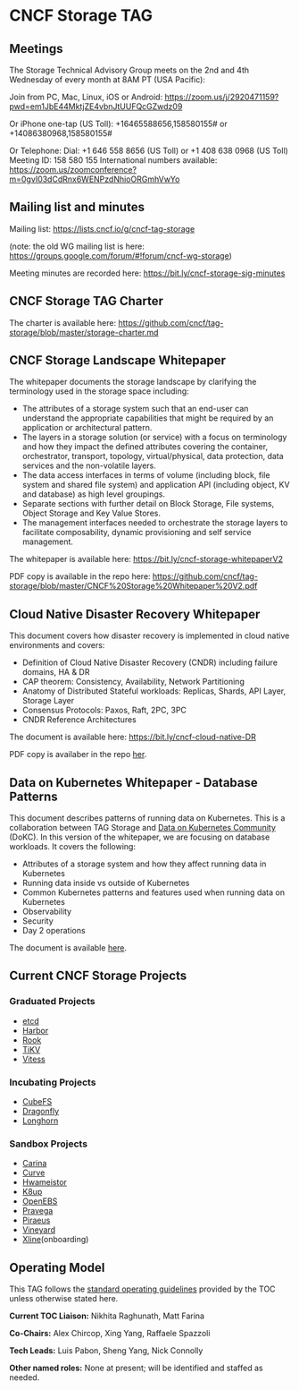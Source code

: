 # CNCF Storage TAG

## Meetings

The Storage Technical Advisory Group meets on the 2nd and 4th Wednesday of every month at 8AM PT (USA Pacific):

Join from PC, Mac, Linux, iOS or Android: https://zoom.us/j/2920471159?pwd=em1JbE44MktjZE4vbnJtUUFQcGZwdz09

Or iPhone one-tap (US Toll): +16465588656,158580155# or +14086380968,158580155#

Or Telephone: Dial: +1 646 558 8656 (US Toll) or +1 408 638 0968 (US Toll) Meeting ID: 158 580 155 International numbers available: https://zoom.us/zoomconference?m=0gvI03dCdRnx6WENPzdNhioORGmhVwYo

## Mailing list and minutes

Mailing list: https://lists.cncf.io/g/cncf-tag-storage 

(note: the old WG mailing list is here: https://groups.google.com/forum/#!forum/cncf-wg-storage)

Meeting minutes are recorded here: https://bit.ly/cncf-storage-sig-minutes


## CNCF Storage TAG Charter

The charter is available here: https://github.com/cncf/tag-storage/blob/master/storage-charter.md


## CNCF Storage Landscape Whitepaper

The whitepaper documents the storage landscape by clarifying the terminology used in the storage space including:

- The attributes of a storage system such that an end-user can understand the appropriate capabilities that might be required by an application or architectural pattern.
- The layers in a storage solution (or service) with a focus on terminology and how they impact the defined attributes covering the container, orchestrator, transport, topology, virtual/physical, data protection, data services and the non-volatile layers.
- The data access interfaces in terms of volume (including block, file system and shared file system) and application API (including object, KV and database) as high level groupings.
- Separate sections with further detail on Block Storage, File systems, Object Storage and Key Value Stores.
- The management interfaces needed to orchestrate the storage layers to facilitate composability, dynamic provisioning and self service management.

The whitepaper is available here: https://bit.ly/cncf-storage-whitepaperV2

PDF copy is available in the repo here: https://github.com/cncf/tag-storage/blob/master/CNCF%20Storage%20Whitepaper%20V2.pdf


## Cloud Native Disaster Recovery Whitepaper

This document covers how disaster recovery is implemented in cloud native environments and covers:

- Definition of Cloud Native Disaster Recovery (CNDR) including failure domains, HA & DR
- CAP theorem: Consistency, Availability, Network Partitioning 
- Anatomy of Distributed Stateful workloads: Replicas, Shards, API Layer, Storage Layer
- Consensus Protocols: Paxos, Raft, 2PC, 3PC
- CNDR Reference Architectures

The document is available here: https://bit.ly/cncf-cloud-native-DR

PDF copy is availaber in the repo [her](https://github.com/cncf/tag-storage/blob/master/cloud-native-disaster-recovery-whitepaper/Cloud%20Native%20Disaster%20Recovery%20V1.pdf).

## Data on Kubernetes Whitepaper - Database Patterns

This document describes patterns of running data on Kubernetes. This is a collaboration between TAG Storage and [Data on Kubernetes Community](https://dok.community/) (DoKC). In this version of the whitepaper, we are focusing on database workloads. It covers the following:

- Attributes of a storage system and how they affect running data in Kubernetes
- Running data inside vs outside of Kubernetes
- Common Kubernetes patterns and features used when running data on Kubernetes
- Observability
- Security
- Day 2 operations

The document is available [here](data-on-kubernetes-whitepaper/data-on-kubernetes-whitepaper-databases.md).

## Current CNCF Storage Projects

### Graduated Projects

- [etcd](https://github.com/etcd-io/etcd)
- [Harbor](https://github.com/goharbor/harbor)
- [Rook](https://github.com/rook/rook)
- [TiKV](https://github.com/tikv/tikv)
- [Vitess](https://github.com/vitessio/vitess)

### Incubating Projects

- [CubeFS](https://github.com/cubefs/cubefs)
- [Dragonfly](https://github.com/dragonflyoss/Dragonfly)
- [Longhorn](https://github.com/longhorn/longhorn)

### Sandbox Projects

- [Carina](https://github.com/carina-io/carina)
- [Curve](https://github.com/opencurve/curve)
- [Hwameistor](https://github.com/hwameistor/hwameistor)
- [K8up](https://github.com/k8up-io/k8up)
- [OpenEBS](https://github.com/openebs)
- [Pravega](https://github.com/pravega/pravega)
- [Piraeus](https://github.com/piraeusdatastore/piraeus)
- [Vineyard](https://github.com/v6d-io/v6d)
- [Xline](https://github.com/xline-kv/Xline)(onboarding)

## Operating Model

This TAG follows the [standard operating
guidelines](https://github.com/cncf/toc/blob/main/tags/README.md#operating-model)
provided by the TOC unless otherwise stated here.

**Current TOC Liaison:** Nikhita Raghunath, Matt Farina

**Co-Chairs:** Alex Chircop, Xing Yang, Raffaele Spazzoli

**Tech Leads:** Luis Pabon, Sheng Yang, Nick Connolly

**Other named roles:** None at present; will be identified and staffed as needed.
